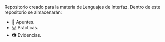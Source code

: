 Repositorio creado para la materia de Lenguajes de Interfaz.
Dentro de este repositorio se almacenarán:
* 📝 Apuntes.
* 💻 Prácticas.
* 📷 Evidencias.
